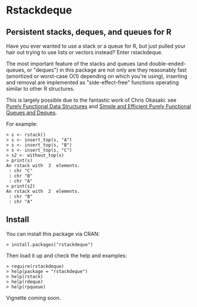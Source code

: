 Rstackdeque
========================================================

Persistent stacks, deques, and queues for R
---------------------------------------------

Have you ever wanted to use a stack or a queue for R, but just pulled your hair out
trying to use lists or vectors instead? Enter rstackdeque.

The most important feature of the stacks and queues (and double-ended-queues, or 
"deques") in this package are not only are they reasonably fast (amortized or 
worst-case O(1) depending on which you're using), inserting and removal are 
implemented as "side-effect-free" functions operating similar to other R 
structures. 

This is largely possible due to the fantastic work of
Chris Okasaki: see [Purely Functional Data Structures](http://www.amazon.com/Purely-Functional-Structures-Chris-Okasaki/dp/0521663504) 
and [Simple and Efficient Purely Functional Queues and Deques](http://www.westpoint.edu/eecs/SiteAssets/SitePages/Faculty%20Publication%20Documents/Okasaki/jfp95queue.pdf).

For example:

```
> s <- rstack()
> s <- insert_top(s, "A")
> s <- insert_top(s, "B")
> s <- insert_top(s, "C")
> s2 <- without_top(s)
> print(s)
An rstack with  3  elements. 
 : chr "C"
 : chr "B"
 : chr "A"
> print(s2)
An rstack with  2  elements. 
 : chr "B"
 : chr "A"
```

Install
---------

You can install this package via CRAN:

```
> install.packages("rstackdeque") 
```

Then load it up and check the help and examples:

```
> require(rstackdeque)
> help(package = "rstackdeque")
> help(rstack)
> help(rdeque)
> help(rpqueue)
```

Vignette coming soon.
